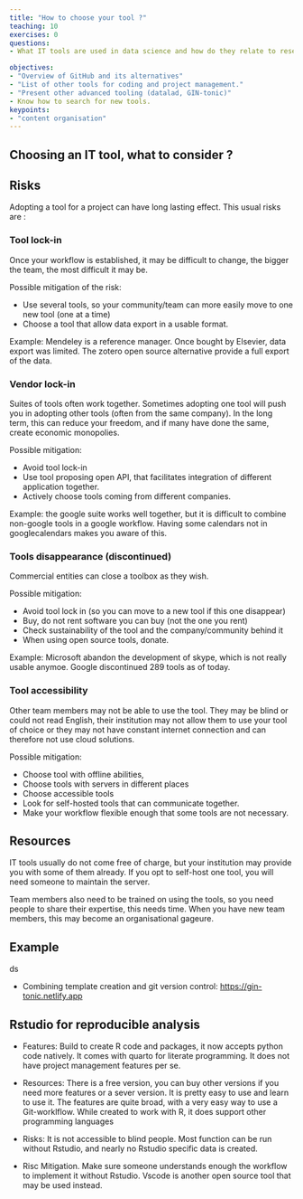```yaml
---
title: "How to choose your tool ?"
teaching: 10
exercises: 0
questions:
- What IT tools are used in data science and how do they relate to research project?

objectives:
- "Overview of GitHub and its alternatives"
- "List of other tools for coding and project management."
- "Present other advanced tooling (datalad, GIN-tonic)"
- Know how to search for new tools.
keypoints:
- "content organisation"
---
```




## Choosing an IT tool, what to consider ?

## Risks

Adopting a tool for a project can have long lasting effect. This usual risks are :

### Tool lock-in

Once your workflow is established, it may be difficult to change, the bigger the team, the most difficult it may be.

Possible mitigation of the risk:
- Use several tools, so your community/team can more easily move to one new tool (one at a time)
- Choose a tool that allow data export in a usable format.

Example: Mendeley is a reference manager. Once bought by Elsevier, data export was limited. The zotero open source alternative provide a full export of the data. 

### Vendor lock-in

Suites of tools often work together. Sometimes adopting one tool will push you in adopting other tools (often from the same company). In the long term, this can reduce your freedom, and if many have done the same, create economic monopolies. 

Possible mitigation:
- Avoid tool lock-in
- Use tool proposing open API, that facilitates integration of different application together.
- Actively choose tools coming from different companies.

Example: the google suite works well together, but it is difficult to combine non-google tools in a google workflow. Having some calendars not in googlecalendars makes you aware of this. 

### Tools disappearance (discontinued)

Commercial entities can close a toolbox as they wish. 

Possible mitigation:
- Avoid tool lock in (so you can move to a new tool if this one disappear)
- Buy, do not rent software you can buy (not the one you rent)
- Check sustainability of the tool and the company/community behind it
- When using open source tools, donate.

Example: Microsoft abandon the development of skype, which is not really usable anymoe. Google discontinued 289 tools as of today.


### Tool accessibility

Other team members may not be able to use the tool. They may be blind or could not read English, their institution may not allow them to use your tool of choice or they may not have constant internet connection and can therefore not use cloud solutions.

Possible mitigation:
- Choose tool with offline abilities,
- Choose tools with servers in different places
- Choose accessible tools
- Look for self-hosted tools that can communicate together.
- Make your workflow flexible enough that some tools are not necessary.

## Resources

IT tools usually do not come free of charge, but your institution may provide you with some of them already. If you opt to self-host one tool, you will need someone to maintain the server.

Team members also need to be trained on using the tools, so you need people to share their expertise, this needs time. When you have new team members, this may become an organisational gageure.


## Example


ds
- Combining template creation and git version control: https://gin-tonic.netlify.app

## Rstudio for reproducible analysis
 
- Features: Build to create R code and packages, it now accepts python code natively. It comes with quarto for literate programming. It does not have project management features per se. 


- Resources: There is a free version, you can buy other versions if you need more features or a sever version. It is pretty easy to use and learn to use it. The features are quite broad, with a very easy way to use a Git-worklflow. While created to work with R, it does support other programming languages


- Risks: It is not  accessible to blind people. Most function can be run without Rstudio, and nearly no Rstudio specific data is created. 
- Risc Mitigation. Make sure someone understands enough the workflow to implement it without Rstudio. Vscode is another open source tool that may be used instead.

